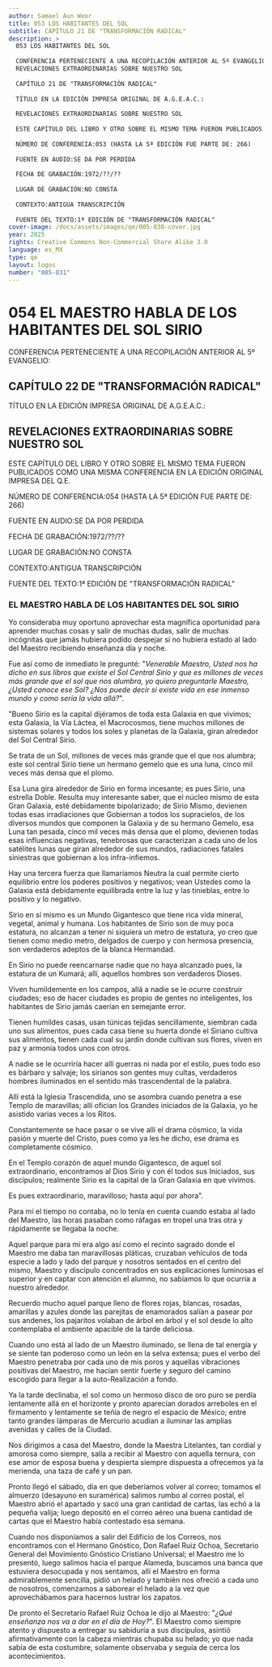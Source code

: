 ```yaml
---
author: Samael Aun Weor
title: 053 LOS HABITANTES DEL SOL
subtitle: CAPÍTULO 21 DE "TRANSFORMACIÓN RADICAL"
description: >
  053 LOS HABITANTES DEL SOL
  
  CONFERENCIA PERTENECIENTE A UNA RECOPILACIÓN ANTERIOR AL 5º EVANGELIO:
  REVELACIONES EXTRAORDINARIAS SOBRE NUESTRO SOL
  
  CAPÍTULO 21 DE "TRANSFORMACIÓN RADICAL"
  
  TÍTULO EN LA EDICIÓN IMPRESA ORIGINAL DE A.G.E.A.C.:
  
  REVELACIONES EXTRAORDINARIAS SOBRE NUESTRO SOL
  
  ESTE CAPÍTULO DEL LIBRO Y OTRO SOBRE EL MISMO TEMA FUERON PUBLICADOS COMO UNA MISMA CONFERENCIA EN LA EDICIÓN ORIGINAL IMPRESA DEL Q.E.
  
  NÚMERO DE CONFERENCIA:053 (HASTA LA 5ª EDICIÓN FUE PARTE DE: 266)
  
  FUENTE EN AUDIO:SE DA POR PERDIDA
  
  FECHA DE GRABACIÓN:1972/??/??
  
  LUGAR DE GRABACIÓN:NO CONSTA
  
  CONTEXTO:ANTIGUA TRANSCRIPCIÓN
  
  FUENTE DEL TEXTO:1ª EDICIÓN DE "TRANSFORMACIÓN RADICAL"
cover-image: /docs/assets/images/qe/005-030-cover.jpg
year: 2025
rights: Creative Commons Non-Commercial Share Alike 3.0
language: es_MX
type: qe
layout: logos
number: "005-031"
---
```

# 054 EL MAESTRO HABLA DE LOS HABITANTES DEL SOL SIRIO

CONFERENCIA PERTENECIENTE A UNA RECOPILACIÓN ANTERIOR AL 5º EVANGELIO:

## CAPÍTULO 22 DE "TRANSFORMACIÓN RADICAL"

TÍTULO EN LA EDICIÓN IMPRESA ORIGINAL DE A.G.E.A.C.:

## REVELACIONES EXTRAORDINARIAS SOBRE NUESTRO SOL

ESTE CAPÍTULO DEL LIBRO Y OTRO SOBRE EL MISMO TEMA FUERON PUBLICADOS COMO UNA MISMA CONFERENCIA EN LA EDICIÓN ORIGINAL IMPRESA DEL Q.E.

NÚMERO DE CONFERENCIA:054 (HASTA LA 5ª EDICIÓN FUE PARTE DE: 266)

FUENTE EN AUDIO:SE DA POR PERDIDA

FECHA DE GRABACIÓN:1972/??/??

LUGAR DE GRABACIÓN:NO CONSTA

CONTEXTO:ANTIGUA TRANSCRIPCIÓN

FUENTE DEL TEXTO:1ª EDICIÓN DE "TRANSFORMACIÓN RADICAL"

### EL MAESTRO HABLA DE LOS HABITANTES DEL SOL SIRIO

Yo consideraba muy oportuno aprovechar esta magnífica oportunidad para aprender muchas cosas y salir de muchas dudas, salir de muchas incógnitas que jamás hubiera podido despejar si no hubiera estado al lado del Maestro recibiendo enseñanza día y noche.

Fue así como de inmediato le pregunté: "*Venerable Maestro, Usted nos ha dicho en sus libros que existe el Sol Central Sirio y que es millones de veces más grande que el sol que nos alumbra, yo quiero preguntarle Maestro, ¿Usted conoce ese Sol? ¿Nos puede decir si existe vida en ese inmenso mundo y como sería la vida allá?*".

"Bueno Sirio es la capital dijéramos de toda esta Galaxia en que vivimos; esta Galaxia, la Vía Láctea, el Macrocosmos, tiene muchos millones de sistemas solares y todos los soles y planetas de la Galaxia, giran alrededor del Sol Central Sirio.

Se trata de un Sol, millones de veces más grande que el que nos alumbra; este sol central Sirio tiene un hermano gemelo que es una luna, cinco mil veces más densa que el plomo.

Esa Luna gira alrededor de Sirio en forma incesante; es pues Sirio, una estrella Doble. Resulta muy interesante saber, que el núcleo mismo de esta Gran Galaxia, esté debidamente bipolarizado; de Sirio Mismo, devienen todas esas irradiaciones que Gobiernan a todos los supracielos, de los diversos mundos que componen la Galaxia y de su hermano Gemelo, esa Luna tan pesada, cinco mil veces más densa que el plomo, devienen todas esas influencias negativas, tenebrosas que caracterizan a cada uno de los satélites lunas que giran alrededor de sus mundos, radiaciones fatales siniestras que gobiernan a los infra-infiemos.

Hay una tercera fuerza que llamaríamos Neutra la cual permite cierto equilibrio entre los poderes positivos y negativos; vean Ustedes como la Galaxia está debidamente equilibrada entre la luz y las tinieblas, entre lo positivo y lo negativo.

Sirio en sí mismo es un Mundo Gigantesco que tiene rica vida mineral, vegetal, animal y humana. Los habitantes de Sirio son de muy poca estatura, no alcanzan a tener ni siquiera un metro de estatura, yo creo que tienen como medio metro, delgados de cuerpo y con hermosa presencia, son verdaderos adeptos de la blanca Hermandad.

En Sirio no puede reencarnarse nadie que no haya alcanzado pues, la estatura de un Kumará; allí, aquellos hombres son verdaderos Dioses.

Viven humildemente en los campos, allá a nadie se le ocurre construir ciudades; eso de hacer ciudades es propio de gentes no inteligentes, los habitantes de Sirio jamás caerían en semejante error.

Tienen humildes casas, usan túnicas tejidas sencillamente, siembran cada uno sus alimentos, pues cada casa tiene su huerta donde el Siriano cultiva sus alimentos, tienen cada cual su jardín donde cultivan sus flores, viven en paz y armonía todos unos con otros.

A nadie se le ocurriría hacer allí guerras ni nada por el estilo, pues todo eso es bárbaro y salvaje; los sirianos son gentes muy cultas, verdaderos hombres iluminados en el sentido más trascendental de la palabra.

Allí está la Iglesia Trascendida, uno se asombra cuando penetra a ese Templo de maravillas; allí ofician los Grandes iniciados de la Galaxia, yo he asistido varias veces a los Ritos.

Constantemente se hace pasar o se vive allí el drama cósmico, la vida pasión y muerte del Cristo, pues como ya les he dicho, ese drama es completamente cósmico.

En el Templo corazón de aquel mundo Gigantesco, de aquel sol extraordinario, encontramos al Dios Sirio y con él todos sus Iniciados, sus discípulos; realmente Sirio es la capital de la Gran Galaxia en que vivimos.

Es pues extraordinario, maravilloso; hasta aquí por ahora".

Para mí el tiempo no contaba, no lo tenía en cuenta cuando estaba al lado del Maestro, las horas pasaban como ráfagas en tropel una tras otra y rápidamente se llegaba la noche.

Aquel parque para mí era algo así como el recinto sagrado donde el Maestro me daba tan maravillosas pláticas, cruzaban vehículos de toda especie a lado y lado del parque y nosotros sentados en el centro del mismo, Maestro y discípulo concentrados en sus explicaciones luminosas el superior y en captar con atención el alumno, no sabíamos lo que ocurría a nuestro alrededor.

Recuerdo mucho aquel parque lleno de flores rojas, blancas, rosadas, amarillas y azules donde las parejitas de enamorados salían a pasear por sus andenes, los pajaritos volaban de árbol en árbol y el sol desde lo alto contemplaba el ambiente apacible de la tarde deliciosa.

Cuando uno está al lado de un Maestro iluminado, se llena de tal energía y se siente tan poderoso como un león en la selva extensa; pues el verbo del Maestro penetraba por cada uno de mis poros y aquellas vibraciones positivas del Maestro, me hacían sentir fuerte y seguro del camino escogido para llegar a la auto-Realización a fondo.

Ya la tarde declinaba, el sol como un hermoso disco de oro puro se perdía lentamente allá en el horizonte y pronto aparecían dorados arreboles en el firmamento y lentamente se teñía de negro el espacio de México; entre tanto grandes lámparas de Mercurio acudían a iluminar las amplias avenidas y calles de la Ciudad.

Nos dirigimos a casa del Maestro, donde la Maestra Litelantes, tan cordial y amorosa como siempre, salía a recibir al Maestro con aquella ternura, con ese amor de esposa buena y despierta siempre dispuesta a ofrecemos ya la merienda, una taza de café y un pan.

Pronto llegó el sábado, día en que deberíamos volver al correo; tomamos el almuerzo (desayuno en suramérica) salimos rumbo al correo postal, el Maestro abrió el apartado y sacó una gran cantidad de cartas, las echó a la pequeña valija; luego depositó en el correo aéreo una buena cantidad de cartas que el Maestro había contestado esa semana.

Cuando nos disponíamos a salir del Edificio de los Correos, nos encontramos con el Hermano Gnóstico, Don Rafael Ruiz Ochoa, Secretario General del Movimiento Gnóstico Cristiano Universal; el Maestro me lo presentó, luego salimos hacia el parque Alameda, buscamos una banca que estuviera desocupada y nos sentamos, allí el Maestro en forma admirablemente sencilla, pidió un helado y también nos ofreció a cada uno de nosotros, comenzamos a saborear el helado a la vez que aprovechábamos para hacernos lustrar los zapatos.

De pronto el Secretario Rafael Ruiz Ochoa le dijo al Maestro: "*¿Qué enseñanza nos va a dar en el día de Hoy?*". El Maestro como siempre atento y dispuesto a entregar su sabiduría a sus discípulos, asintió afirmativamente con la cabeza mientras chupaba su helado; yo que nada sabía de esta costumbre, solamente observaba y seguía de cerca los acontecimientos.


